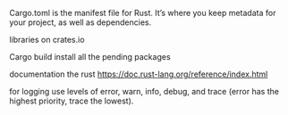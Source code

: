 Cargo.toml is the manifest file for Rust. It’s where you keep metadata for your project, as well as dependencies.

libraries on crates.io

Cargo build install all the pending packages

documentation the rust https://doc.rust-lang.org/reference/index.html

for logging use levels of error, warn, info, debug, and trace (error has the highest priority, trace the lowest).

